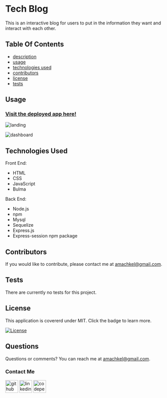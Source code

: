 # Tech Blog
This is an interactive blog for users to put in the information they want and interact with each other.

## Table Of Contents 
 - [description](#tech-blog)
 - [usage](#usage)
 - [technologies used](#technologies-used)
 - [contributors](#contributors)
 - [license](#license)
 - [tests](#tests)

 ## Usage
 
  ### [Visit the deployed app here!](https://tech-blog-amkh.herokuapp.com)
  ![landing](https://user-images.githubusercontent.com/84882398/162536571-41aac66b-c432-4c99-9418-833928dab56e.png)

  ![dashboard](https://user-images.githubusercontent.com/84882398/162536587-de16afbd-d567-415a-823c-3eb69019382e.png)

## Technologies Used

Front End:
* HTML
* CSS
* JavaScript
* Bulma

Back End:
* Node.js
* npm
* Mysql
* Sequelize
* Express.js
* Express-session npm package

## Contributors
 If you would like to contribute, please contact me at amachkel@gmail.com.

## Tests 
 There are currently no tests for this project.

## License
 This application is covererd under MIT. Click the badge to learn more. 

 [![License](https://img.shields.io/badge/License-MIT-yellow.svg)](https://opensource.org/licenses/MIT)
## Questions
 Questions or comments? You can reach me at amachkel@gmail.com.
 
 ### Contact Me
 [<img src='https://cdn.jsdelivr.net/npm/simple-icons@3.0.1/icons/github.svg' alt='github' height='40'>](https://github.com/amachkel)  [<img src='https://cdn.jsdelivr.net/npm/simple-icons@3.0.1/icons/linkedin.svg' alt='linkedin' height='40'>](https://www.linkedin.com/in/alex-harkins/)  [<img src='https://cdn.jsdelivr.net/npm/simple-icons@3.0.1/icons/codepen.svg' alt='codepen' height='40'>](https://codepen.io/amachkel)  
 
